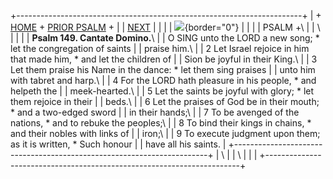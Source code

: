 +-----------------------------------------------------------------------+
| \+ [HOME](../index.html) + [PRIOR PSALM](Ps148.html) +                |
| [NEXT](Ps150.html)                                                    |
|                                                                       |
| ![](http://stats.superstats.com/b/ss/DAVIDMCMANNES/1){border="0"}     |
|                                                                       |
| PSALM +\                                                              |
| \                                                                     |
|                                                                       |
| **Psalm 149. Cantate Domino.**\                                       |
| O SING unto the LORD a new song; \* let the congregation of saints    |
| praise him.\                                                          |
| 2 Let Israel rejoice in him that made him, \* and let the children of |
| Sion be joyful in their King.\                                        |
| 3 Let them praise his Name in the dance: \* let them sing praises     |
| unto him with tabret and harp.\                                       |
| 4 For the LORD hath pleasure in his people, \* and helpeth the        |
| meek-hearted.\                                                        |
| 5 Let the saints be joyful with glory; \* let them rejoice in their   |
| beds.\                                                                |
| 6 Let the praises of God be in their mouth; \* and a two-edged sword  |
| in their hands;\                                                      |
| 7 To be avenged of the nations, \* and to rebuke the peoples;\        |
| 8 To bind their kings in chains, \* and their nobles with links of    |
| iron;\                                                                |
| 9 To execute judgment upon them; as it is written, \* Such honour     |
| have all his saints.                                                  |
+-----------------------------------------------------------------------+
| \                                                                     |
| \                                                                     |
| [](http://www.episcopalnet.org/DBS/DOR.html)                          |
+-----------------------------------------------------------------------+
